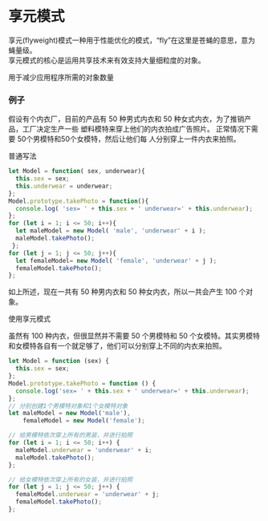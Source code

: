 # 享元模式
享元(flyweight)模式一种用于性能优化的模式，“fly”在这里是苍蝇的意思，意为蝇量级。  
享元模式的核心是运用共享技术来有效支持大量细粒度的对象。  

用于减少应用程序所需的对象数量


### 例子

假设有个内衣厂，目前的产品有 50 种男式内衣和 50 种女式内衣，为了推销产品，工厂决定生产一些
塑料模特来穿上他们的内衣拍成广告照片。 正常情况下需要 50个男模特和50个女模特，然后让他们每
人分别穿上一件内衣来拍照。

普通写法
```js
let Model = function( sex, underwear){
  this.sex = sex;
  this.underwear = underwear;
};
Model.prototype.takePhoto = function(){
  console.log( 'sex= ' + this.sex + ' underwear=' + this.underwear);
};
for (let i = 1; i <= 50; i++){
  let maleModel = new Model( 'male', 'underwear' + i );
  maleModel.takePhoto();
 };
for (let j = 1; j <= 50; j++){
  let femaleModel= new Model( 'female', 'underwear' + j );
  femaleModel.takePhoto();
};
```
如上所述，现在一共有 50 种男内衣和 50 种女内衣，所以一共会产生 100 个对象。


使用享元模式

虽然有 100 种内衣，但很显然并不需要 50 个男模特和 50 个女模特。其实男模特和女模特各自有一个就足够了，他们可以分别穿上不同的内衣来拍照。
```js
let Model = function (sex) {
  this.sex = sex;
};
Model.prototype.takePhoto = function () {
  console.log('sex= ' + this.sex + ' underwear=' + this.underwear);
};
// 分别创建1个男模特对象和1个女模特对象
let maleModel = new Model('male'),
    femaleModel = new Model('female');

// 给男模特依次穿上所有的男装，并进行拍照
for (let i = 1; i <= 50; i++) {
  maleModel.underwear = 'underwear' + i;
  maleModel.takePhoto();
};

// 给女模特依次穿上所有的女装，并进行拍照
for (let j = 1; j <= 50; j++) {
  femaleModel.underwear = 'underwear' + j;
  femaleModel.takePhoto();
};
```
